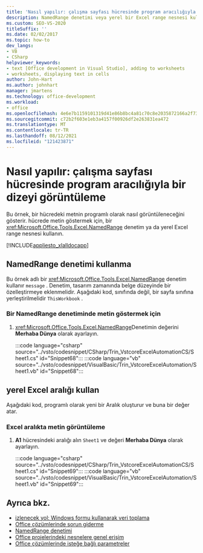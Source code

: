 ```yaml
---
title: 'Nasıl yapılır: çalışma sayfası hücresinde program aracılığıyla bir dizeyi görüntüleme'
description: NamedRange denetimi veya yerel bir Excel range nesnesi kullanarak Microsoft Excel çalışma sayfası hücresinde program aracılığıyla bir dizeyi nasıl kullanabileceğinizi öğrenin.
ms.custom: SEO-VS-2020
titleSuffix: ''
ms.date: 02/02/2017
ms.topic: how-to
dev_langs:
- VB
- CSharp
helpviewer_keywords:
- text [Office development in Visual Studio], adding to worksheets
- worksheets, displaying text in cells
author: John-Hart
ms.author: johnhart
manager: jmartens
ms.technology: office-development
ms.workload:
- office
ms.openlocfilehash: 4e6e7b1159101319d41e86b8bc4a81c70c8e2035872166a2f739e31dde64268c
ms.sourcegitcommit: c72b2f603e1eb3a4157f00926df2e263831ea472
ms.translationtype: MT
ms.contentlocale: tr-TR
ms.lasthandoff: 08/12/2021
ms.locfileid: "121423871"
---
```

# <a name="how-to-programmatically-display-a-string-in-a-worksheet-cell"></a>Nasıl yapılır: çalışma sayfası hücresinde program aracılığıyla bir dizeyi görüntüleme
  Bu örnek, bir hücredeki metnin programlı olarak nasıl görüntüleneceğini gösterir. hücrede metin göstermek için, bir <xref:Microsoft.Office.Tools.Excel.NamedRange> denetim ya da yerel Excel range nesnesi kullanın.

 [!INCLUDE[appliesto_xlalldocapp](../vsto/includes/appliesto-xlalldocapp-md.md)]

## <a name="use-a-namedrange-control"></a>NamedRange denetimi kullanma
 Bu örnek adlı bir <xref:Microsoft.Office.Tools.Excel.NamedRange> denetim kullanır `message` . Denetim, tasarım zamanında belge düzeyinde bir özelleştirmeye eklenmelidir. Aşağıdaki kod, sınıfında değil, bir sayfa sınıfına yerleştirilmelidir `ThisWorkbook` .

### <a name="to-display-text-in-a-namedrange-control"></a>Bir NamedRange denetiminde metin göstermek için

1. <xref:Microsoft.Office.Tools.Excel.NamedRange>Denetimin değerini **Merhaba Dünya** olarak ayarlayın.

     :::code language="csharp" source="../vsto/codesnippet/CSharp/Trin_VstcoreExcelAutomationCS/Sheet1.cs" id="Snippet68":::
     :::code language="vb" source="../vsto/codesnippet/VisualBasic/Trin_VstcoreExcelAutomation/Sheet1.vb" id="Snippet68":::

## <a name="use-a-native-excel-range"></a>yerel Excel aralığı kullan
 Aşağıdaki kod, programlı olarak yeni bir Aralık oluşturur ve buna bir değer atar.

### <a name="to-display-text-in-an-excel-range"></a>Excel aralıkta metin görüntüleme

1. **A1** hücresindeki aralığı alın `Sheet1` ve değeri **Merhaba Dünya** olarak ayarlayın.

     :::code language="csharp" source="../vsto/codesnippet/CSharp/Trin_VstcoreExcelAutomationCS/Sheet1.cs" id="Snippet69":::
     :::code language="vb" source="../vsto/codesnippet/VisualBasic/Trin_VstcoreExcelAutomation/Sheet1.vb" id="Snippet69":::

## <a name="see-also"></a>Ayrıca bkz.
- [izlenecek yol: Windows formu kullanarak veri toplama](../vsto/walkthrough-collecting-data-using-a-windows-form.md)
- [Office çözümlerinde sorun giderme](../vsto/troubleshooting-office-solutions.md)
- [NamedRange denetimi](../vsto/namedrange-control.md)
- [Office projelerindeki nesnelere genel erişim](../vsto/global-access-to-objects-in-office-projects.md)
- [Office çözümlerinde isteğe bağlı parametreler](../vsto/optional-parameters-in-office-solutions.md)

